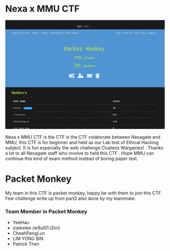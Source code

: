 # Nexa x MMU CTF
![cover](https://github.com/yialexlee/Nexa-x-MMU-CTF-Writeup/blob/main/nexammuctf.png)

Nexa x MMU CTF is the CTF is the CTF colaborate between Nexagate and MMU, this CTF is for beginner and held as our Lab test of Ethical Hacking subject. It is fun especially the web challenge Clueless Wargames! . Thanks a lot to all Nexagate staff who involve to held this CTF . Hope MMU can continue this kind of exam method instead of boring paper test.


# Packet Monkey
My team in this CTF is packet monkey, happy be with them to join this CTF. Few challenge write up from part2 also done by my teammate.

### Team Member in Packet Monkey
* YeeHau
* yialexlee (w9u0l1.l2lvi)
* CheahPengLun
* LIM YONG BIN
* Patrick Then
